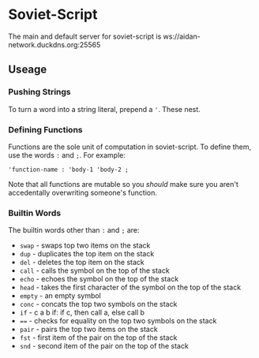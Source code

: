# Soviet-Script

The main and default server for soviet-script is ws://aidan-network.duckdns.org:25565

## Useage
### Pushing Strings
To turn a word into a string literal, prepend a `'`. These nest.
### Defining Functions
Functions are the sole unit of computation in soviet-script. To define them, use the words `:` and `;`. For example:
```
'function-name : 'body-1 'body-2 ;
```
Note that all functions are mutable so you *should* make sure you aren't accedentally overwriting someone's function.
### Builtin Words
The builtin words other than `:` and `;` are:
- `swap` - swaps top two items on the stack
- `dup` - duplicates the top item on the stack
- `del` - deletes the top item on the stack
- `call` - calls the symbol on the top of the stack
- `echo` - echoes the symbol on the top of the stack
- `head` - takes the first character of the symbol on the top of the stack
- `empty` - an empty symbol
- `conc` - concats the top two symbols on the stack
- `if` - c a b if: if c, then call a, else call b
- `==` - checks for equality on the top two symbols on the stack
- `pair` - pairs the top two items on the stack
- `fst` - first item of the pair on the top of the stack
- `snd` - second item of the pair on the top of the stack